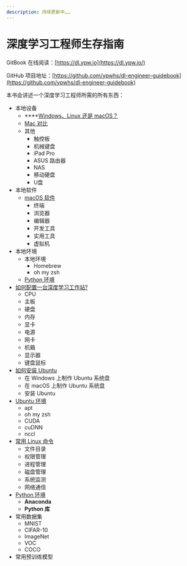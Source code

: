 ```yaml
---
description: 持续更新中……
---
```


# 深度学习工程师生存指南

GitBook 在线阅读：[https://dl.ypw.io](https://dl.ypw.io/)

GitHub 项目地址：[https://github.com/ypwhs/dl-engineer-guidebook](https://github.com/ypwhs/dl-engineer-guidebook)

本书会讲述一个深度学习工程师所需的所有东西：

* 本地设备
  * \*\*\*\*[Windows、Linux 还是 macOS？](windows-linux-or-macos.md)
  * [Mac 对比](mac-compare.md)
  * 其他
    * 触控板
    * 机械键盘
    * iPad Pro
    * ASUS 路由器
    * NAS
    * 移动硬盘
    * U盘
* 本地软件
  * [macOS 软件](macos-software.md)
    * 终端
    * 浏览器
    * 编辑器
    * 开发工具
    * 实用工具
    * 虚拟机
* 本地环境
  * 本地环境
    * Homebrew
    * oh my zsh
  * [Python 环境](python-environment.md)
* [如何配置一台深度学习工作站?](how-to-build-deep-learning-workstation.md)
  * CPU
  * 主板
  * 硬盘
  * 内存
  * 显卡
  * 电源
  * 网卡
  * 机箱
  * 显示器
  * 键盘鼠标
* [如何安装 Ubuntu](how-to-install-ubuntu.md)
  * 在 Windows 上制作 Ubuntu 系统盘
  * 在 macOS 上制作 Ubuntu 系统盘
  * 安装 Ubuntu
* [Ubuntu 环境](ubuntu-environment.md)
  * apt
  * oh my zsh
  * CUDA
  * cuDNN
  * nccl
* [常用 Linux 命令](linux-command.md)
  * 文件目录
  * 权限管理
  * 进程管理
  * 磁盘管理
  * 系统监测
  * 网络通信
* [Python 环境](python-environment.md)
  * **Anaconda**
  * **Python 库**
* 常用数据集
  * MNIST
  * CIFAR-10
  * ImageNet
  * VOC
  * COCO
* 常用预训练模型

